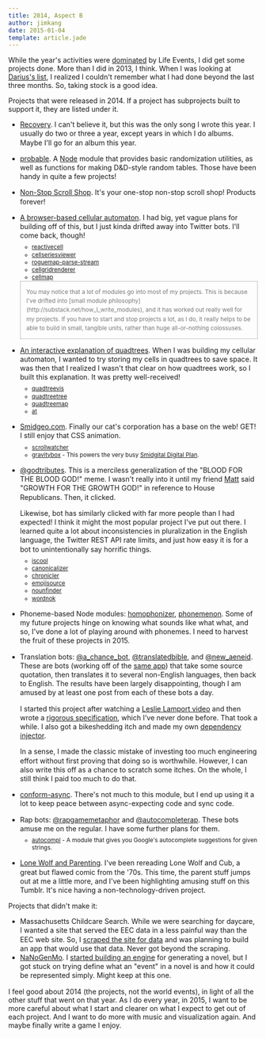 ```yaml
---
title: 2014, Aspect B
author: jimkang
date: 2015-01-04
template: article.jade
---
```


<style>
li p {
  margin-bottom: 0.5em;
}

li {
  line-height: 1.3em;
  padding-left: 0;
}

ul {
  margin-top: 0.5em;
}

ul li ul li {
  font-size: smaller
}

.aside {
  border: 1px gray dotted;
  font-size: smaller;
  padding: 1em;
  color: #777;
}

</style>

While the year's activities were [dominated](../2014-aspect-a/) by Life Events, I did get some projects done. More than I did in 2013, I think. When I was looking at [Darius's list](https://gist.github.com/dariusk/aa4fc2da6f47eaed63db), I realized I couldn't remember what I had done beyond the last three months. So, taking stock is a good idea.

<span class="more"></span>

Projects that were released in 2014. If a project has subprojects built to support it, they are listed under it.

- [Recovery](https://soundcloud.com/isilence/recovery). I can't believe it, but this was the only song I wrote this year. I usually do two or three a year, except years in which I do albums. Maybe I'll go for an album this year.
- [probable](https://github.com/jimkang/probable). A [Node](http://nodejs.org/) module that provides basic randomization utilities, as well as functions for making D&D-style random tables. Those have been handy in quite a few projects!
- [Non-Stop Scroll Shop](http://nonstopscrollshop.com/). It's your one-stop non-stop scroll shop! Products forever!
- [A browser-based cellular automaton](http://jimkang.com/reactivecell/example/liquid.html). I had big, yet vague plans for building off of this, but I just kinda drifted away into Twitter bots. I'll come back, though!
  - [reactivecell](https://github.com/jimkang/reactivecell)
  - [cellseriesviewer](https://github.com/jimkang/cellseriesviewer)
  - [roguemap-parse-stream](https://github.com/jimkang/roguemap-parse-stream)
  - [cellgridrenderer](https://github.com/jimkang/cellgridrenderer)
  - [cellmap](https://github.com/jimkang/cellmap)

  <div class="aside">You may notice that a lot of modules go into most of my projects. This is because I've drifted into [small module philosophy](http://substack.net/how_I_write_modules), and it has worked out really well for my projects. If you have to start and stop projects a lot, as I do, it really helps to be able to build in small, tangible units, rather than huge all-or-nothing colossuses.</div>
- [An interactive explanation of quadtrees](http://jimkang.com/quadtreevis). When I was building my cellular automaton, I wanted to try storing my cells in quadtrees to save space. It was then that I realized I wasn't that clear on how quadtrees work, so I built this explanation. It was pretty well-received!
  - [quadtreevis](https://github.com/jimkang/quadtreevis)
  - [quadtreetree](https://github.com/jimkang/quadtreetree)
  - [quadtreemap](https://github.com/jimkang/quadtreemap)
  - [at](https://github.com/jimkang/one-at)
- [Smidgeo.com](http://smidgeo.com/). Finally our cat's corporation has a base on the web! GET! I still enjoy that CSS animation.
  - [scrollwatcher](https://github.com/jimkang/scrollwatcher)
  - [gravitybox](https://github.com/jimkang/gravitybox) - This powers the very busy [Smidgital Digital Plan](http://smidgeo.com/plan/).
- [@godtributes](https://twitter.com/godtributes). This is a merciless generalization of the "BLOOD FOR THE BLOOD GOD!" meme. I wasn't really into it until my friend [Matt](http://nynex.hydrogenproject.com/) said "GROWTH FOR THE GROWTH GOD!" in reference to House Republicans. Then, it clicked.

  Likewise, bot has similarly clicked with far more people than I had expected! I think it might the most popular project I've put out there. I learned quite a lot about inconsistencies in pluralization in the English language, the Twitter REST API rate limits, and just how easy it is for a bot to unintentionally say horrific things.
  - [iscool](https://github.com/jimkang/iscool)
  - [canonicalizer](https://github.com/jimkang/canonicalizer)
  - [chronicler](https://github.com/jimkang/chronicler)
  - [emojisource](https://github.com/jimkang/emojisource)
  - [nounfinder](https://github.com/jimkang/nounfinder)
  - [wordnok](https://github.com/jimkang/wordnok)
- Phoneme-based Node modules: [homophonizer](https://github.com/jimkang/homophonizer), [phonemenon](https://github.com/jimkang/phonemenon). Some of my future projects hinge on knowing what sounds like what what, and so, I've done a lot of playing around with phonemes. I need to harvest the fruit of these projects in 2015.
- Translation bots: [@a_chance_bot](https://twitter.com/a_chance_bot), [@translatedbible](https://twitter.com/translatedbible), and [@new_aeneid](https://twitter.com/new_aeneid). These are bots (working off of the [same app](https://github.com/jimkang/lossyfortunes)) that take some source quotation, then translates it to several non-English languages, then back to English. The results have been largely disappointing, though I am amused by at least one post from each of these bots a day.

  I started this project after watching a [Leslie Lamport video](https://www.youtube.com/watch?v=-4Yp3j_jk8Q) and then wrote a [rigorous specification](https://github.com/jimkang/lossyfortunes#specification), which I've never done before. That took a while. I also got a bikeshedding itch and made my own [dependency injector](https://github.com/jimkang/wardboss).

  In a sense, I made the classic mistake of investing too much engineering effort without first proving that doing so is worthwhile. However, I can also write this off as a chance to scratch some itches. On the whole, I still think I paid too much to do that.
- [conform-async](https://github.com/jimkang/conform-async). There's not much to this module, but I end up using it a lot to keep peace between async-expecting code and sync code.
- Rap bots: [@rapgamemetaphor](https://twitter.com/rapgamemetaphor) and [@autocompleterap](https://twitter.com/autocompleterap). These bots amuse me on the regular. I have some further plans for them.
  - [autocompl](https://github.com/jimkang/autocompl) - A module that gives you Google's autocomplete suggestions for given strings.
- [Lone Wolf and Parenting](http://lonewolfandparenting.tumblr.com/). I've been rereading Lone Wolf and Cub, a great but flawed comic from the '70s. This time, the parent stuff jumps out at me a little more, and I've been highlighting amusing stuff on this Tumblr. It's nice having a non-technology-driven project.

Projects that didn't make it:

- Massachusetts Childcare Search. While we were searching for daycare, I wanted a site that served the EEC data in a less painful way than the EEC web site. So, I [scraped the site for data](http://masschildcaredata.github.io/) and was planning to build an app that would use that data. Never got beyond the scraping.
- [NaNoGenMo](https://github.com/dariusk/NaNoGenMo-2014). I [started building an engine](https://github.com/jimkang/novelrrbot) for generating a novel, but I got stuck on trying define what an "event" in a novel is and how it could be represented simply. Might keep at this one.

I feel good about 2014 (the projects, not the world events), in light of all the other stuff that went on that year. As I do every year, in 2015, I want to be more careful about what I start and clearer on what I expect to get out of each project. And I want to do more with music and visualization again. And maybe finally write a game I enjoy.
